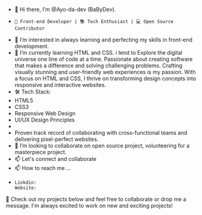 - 👋 Hi there, I’m @Ayo-da-dev (BaByDev).
-     🚀 Front-end Developer | 📚 Tech Enthusiast | 💻 Open Source Contributor
- 👀 I’m interested in always learning and perfecting my skills in front-end development.
- 🌱 I’m currently learning HTML and CSS. i tend to Explore the digital universe one line of code at a time. Passionate about creating software that makes a difference and solving challenging problems.
     Crafting visually stunning and user-friendly web experiences is my passion. With a focus on HTML and CSS, I thrive on transforming design concepts into responsive and interactive websites.
- 🛠️ Tech Stack:
- HTML5
- CSS3
- Responsive Web Design
- UI/UX Design Principles
- 
- Proven track record of collaborating with cross-functional teams and delivering pixel-perfect websites.
- 💞️ I’m looking to collaborate on open source project, volunteering for a masterpiece project.
- 📫 Let's connect and collaborate
- 📫 How to reach me ...
-     Linkdin:
      Website:

<!---
Ayo-da-dev/Ayo-da-dev is a ✨ special ✨ repository because its `README.md` (this file) appears on your GitHub profile.
You can click the Preview link to take a look at your changes.
--->
📝 Check out my projects below and feel free to collaborate or drop me a message. I'm always excited to work on new and exciting projects!
